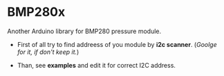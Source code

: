 # BMP280x
Another Arduino library for BMP280 pressure module.

* First of all try to find addreess of you module by **i2c scanner**.
(_Goolge for it, if don't keep it._)

* Than, see **examples** and edit it for correct I2C address.

